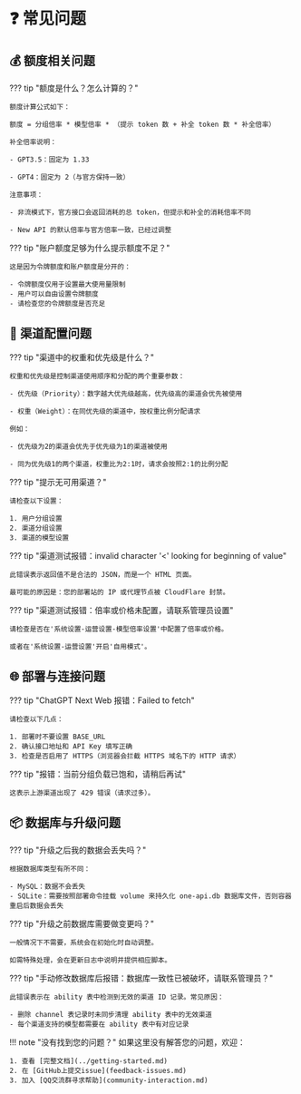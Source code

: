 # ❓ 常见问题

## 💰 额度相关问题

??? tip "额度是什么？怎么计算的？"
    
    额度计算公式如下：
    
    额度 = 分组倍率 * 模型倍率 * （提示 token 数 + 补全 token 数 * 补全倍率）

    补全倍率说明：
    
    - GPT3.5：固定为 1.33
    
    - GPT4：固定为 2（与官方保持一致）

    注意事项：
    
    - 非流模式下，官方接口会返回消耗的总 token，但提示和补全的消耗倍率不同
    
    - New API 的默认倍率与官方倍率一致，已经过调整

??? tip "账户额度足够为什么提示额度不足？"
    
    这是因为令牌额度和账户额度是分开的：
    
    - 令牌额度仅用于设置最大使用量限制
    - 用户可以自由设置令牌额度
    - 请检查您的令牌额度是否充足

## 🔧 渠道配置问题

??? tip "渠道中的权重和优先级是什么？"
    
    权重和优先级是控制渠道使用顺序和分配的两个重要参数：

    - 优先级（Priority）：数字越大优先级越高，优先级高的渠道会优先被使用
    
    - 权重（Weight）：在同优先级的渠道中，按权重比例分配请求
    
    例如：
    
    - 优先级为2的渠道会优先于优先级为1的渠道被使用
    
    - 同为优先级1的两个渠道，权重比为2:1时，请求会按照2:1的比例分配

??? tip "提示无可用渠道？"
    
    请检查以下设置：

    1. 用户分组设置
    2. 渠道分组设置
    3. 渠道的模型设置

??? tip "渠道测试报错：invalid character '<' looking for beginning of value"
    
    此错误表示返回值不是合法的 JSON，而是一个 HTML 页面。
    
    最可能的原因是：您的部署站的 IP 或代理节点被 CloudFlare 封禁。

??? tip "渠道测试报错：倍率或价格未配置，请联系管理员设置"

    请检查是否在'系统设置-运营设置-模型倍率设置'中配置了倍率或价格。

    或者在'系统设置-运营设置'开启'自用模式'。

## 🌐 部署与连接问题

??? tip "ChatGPT Next Web 报错：Failed to fetch"
    
    请检查以下几点：

    1. 部署时不要设置 BASE_URL
    2. 确认接口地址和 API Key 填写正确
    3. 检查是否启用了 HTTPS（浏览器会拦截 HTTPS 域名下的 HTTP 请求）

??? tip "报错：当前分组负载已饱和，请稍后再试"
    
    这表示上游渠道出现了 429 错误（请求过多）。

## 📦 数据库与升级问题

??? tip "升级之后我的数据会丢失吗？"
    
    根据数据库类型有所不同：

    - MySQL：数据不会丢失
    - SQLite：需要按照部署命令挂载 volume 来持久化 one-api.db 数据库文件，否则容器重启后数据会丢失

??? tip "升级之前数据库需要做变更吗？"
    
    一般情况下不需要，系统会在初始化时自动调整。
    
    如需特殊处理，会在更新日志中说明并提供相应脚本。

??? tip "手动修改数据库后报错：数据库一致性已被破坏，请联系管理员？"
    
    此错误表示在 ability 表中检测到无效的渠道 ID 记录。常见原因：
    
    - 删除 channel 表记录时未同步清理 ability 表中的无效渠道
    - 每个渠道支持的模型都需要在 ability 表中有对应记录

!!! note "没有找到您的问题？"
    如果这里没有解答您的问题，欢迎：
    
    1. 查看 [完整文档](../getting-started.md)
    2. 在 [GitHub上提交issue](feedback-issues.md)
    3. 加入 [QQ交流群寻求帮助](community-interaction.md)
